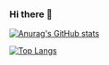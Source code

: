 ### Hi there 👋

[![Anurag's GitHub stats](https://github-readme-stats.vercel.app/api?username=taszty&count_private=true&theme=merko&show_icons=true)](https://github.com/anuraghazra/github-readme-stats)

[![Top Langs](https://github-readme-stats.vercel.app/api/top-langs/?username=anuraghazra)](https://github.com/anuraghazra/github-readme-stats)

